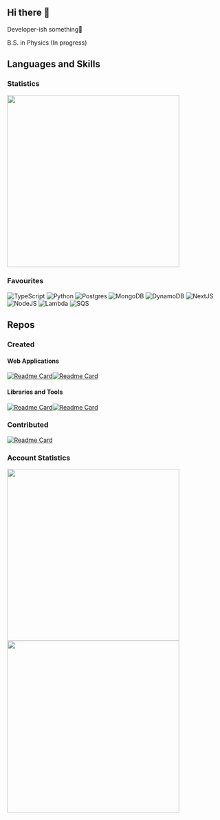## Hi there 👋
Developer-ish something🤔

B.S. in Physics (In progress)

<!--
### 💻solved.ac Profile
[![Solved.ac Profile](http://mazassumnida.wtf/api/v2/generate_badge?boj=akeboshihimari)](https://solved.ac/akeboshihimari/)
[![mazandi profile](http://mazandi.herokuapp.com/api?handle=akeboshihimari&theme=dark)](https://solved.ac/akeboshihimari/)
-->
## Languages and Skills
### Statistics
<img width=400 src='https://github-readme-stats.vercel.app/api/top-langs/?username=AkeboshiHimari&theme=react&show_icons=true&hide_border=true&layout=compact' />

### Favourites
![TypeScript](https://img.shields.io/badge/TypeScript-007ACC?style=flat&logo=typescript&logoColor=white)
![Python](https://img.shields.io/badge/Python-FFD43B?style=flat&logo=python&logoColor=blue)
![Postgres](https://img.shields.io/badge/PostgreSQL-316192?style=flat&logo=postgresql&logoColor=white)
![MongoDB](https://img.shields.io/badge/MongoDB-4EA94B?style=flat&logo=mongodb&logoColor=white)
![DynamoDB](https://img.shields.io/badge/DynamoDB-4053D6?style=flat&logo=Amazon%20DynamoDB&logoColor=white)
![NextJS](https://img.shields.io/badge/Next.js-000000?style=flat&logo=nextdotjs&logoColor=white)
![NodeJS](https://img.shields.io/badge/Node.js-339933?style=flat&logo=nodedotjs&logoColor=white)
![Lambda](https://img.shields.io/badge/Lambda-FF9900?style=flat&logo=awslambda&logoColor=white)
![SQS](https://img.shields.io/badge/SQS-FF4F8B?style=flat&logo=amazonsqs&logoColor=white)

## Repos
### Created
#### Web Applications
[![Readme Card](https://github-readme-stats.vercel.app/api/pin/?username=stratocanvas&repo=kite&theme=react&hide_border=true)](https://github.com/stratocanvas/kite)[![Readme Card](https://github-readme-stats.vercel.app/api/pin/?username=stratocanvas&repo=dolce-biblioteca&theme=react&hide_border=true)](https://github.com/stratocanvas/dolce-biblioteca)

#### Libraries and Tools
[![Readme Card](https://github-readme-stats.vercel.app/api/pin/?username=stratocanvas&repo=easy-ort&theme=react&hide_border=true)](https://github.com/stratocanvas/easy-ort)[![Readme Card](https://github-readme-stats.vercel.app/api/pin/?username=AkeboshiHimari&repo=watermark-tool&theme=react&hide_border=true)](https://github.com/AkeboshiHimari/watermark-tool)

### Contributed
[![Readme Card](https://github-readme-stats.vercel.app/api/pin/?username=better-auth&repo=better-auth&theme=react&hide_border=true)](https://github.com/better-auth/better-auth)

### Account Statistics
<img width=400 src='https://github-readme-stats.vercel.app/api?username=AkeboshiHimari&theme=react&show_icons=true&hide_border=true&count_private=true' /><img width=400 src='https://github-readme-streak-stats.herokuapp.com/?user=AkeboshiHimari&theme=react&hide_border=true' />

